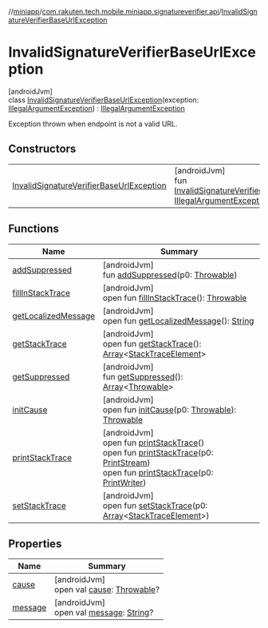 //[miniapp](../../../index.md)/[com.rakuten.tech.mobile.miniapp.signatureverifier.api](../index.md)/[InvalidSignatureVerifierBaseUrlException](index.md)

# InvalidSignatureVerifierBaseUrlException

[androidJvm]\
class [InvalidSignatureVerifierBaseUrlException](index.md)(exception: [IllegalArgumentException](https://developer.android.com/reference/kotlin/java/lang/IllegalArgumentException.html)) : [IllegalArgumentException](https://developer.android.com/reference/kotlin/java/lang/IllegalArgumentException.html)

Exception thrown when endpoint is not a valid URL.

## Constructors

| | |
|---|---|
| [InvalidSignatureVerifierBaseUrlException](-invalid-signature-verifier-base-url-exception.md) | [androidJvm]<br>fun [InvalidSignatureVerifierBaseUrlException](-invalid-signature-verifier-base-url-exception.md)(exception: [IllegalArgumentException](https://developer.android.com/reference/kotlin/java/lang/IllegalArgumentException.html)) |

## Functions

| Name | Summary |
|---|---|
| [addSuppressed](../-invalid-signature-verifier-subscription-exception/index.md#282858770%2FFunctions%2F1451286739) | [androidJvm]<br>fun [addSuppressed](../-invalid-signature-verifier-subscription-exception/index.md#282858770%2FFunctions%2F1451286739)(p0: [Throwable](https://kotlinlang.org/api/latest/jvm/stdlib/kotlin/-throwable/index.html)) |
| [fillInStackTrace](../-invalid-signature-verifier-subscription-exception/index.md#-1102069925%2FFunctions%2F1451286739) | [androidJvm]<br>open fun [fillInStackTrace](../-invalid-signature-verifier-subscription-exception/index.md#-1102069925%2FFunctions%2F1451286739)(): [Throwable](https://kotlinlang.org/api/latest/jvm/stdlib/kotlin/-throwable/index.html) |
| [getLocalizedMessage](../-invalid-signature-verifier-subscription-exception/index.md#1043865560%2FFunctions%2F1451286739) | [androidJvm]<br>open fun [getLocalizedMessage](../-invalid-signature-verifier-subscription-exception/index.md#1043865560%2FFunctions%2F1451286739)(): [String](https://kotlinlang.org/api/latest/jvm/stdlib/kotlin/-string/index.html) |
| [getStackTrace](../-invalid-signature-verifier-subscription-exception/index.md#2050903719%2FFunctions%2F1451286739) | [androidJvm]<br>open fun [getStackTrace](../-invalid-signature-verifier-subscription-exception/index.md#2050903719%2FFunctions%2F1451286739)(): [Array](https://kotlinlang.org/api/latest/jvm/stdlib/kotlin/-array/index.html)&lt;[StackTraceElement](https://developer.android.com/reference/kotlin/java/lang/StackTraceElement.html)&gt; |
| [getSuppressed](../-invalid-signature-verifier-subscription-exception/index.md#672492560%2FFunctions%2F1451286739) | [androidJvm]<br>fun [getSuppressed](../-invalid-signature-verifier-subscription-exception/index.md#672492560%2FFunctions%2F1451286739)(): [Array](https://kotlinlang.org/api/latest/jvm/stdlib/kotlin/-array/index.html)&lt;[Throwable](https://kotlinlang.org/api/latest/jvm/stdlib/kotlin/-throwable/index.html)&gt; |
| [initCause](../-invalid-signature-verifier-subscription-exception/index.md#-418225042%2FFunctions%2F1451286739) | [androidJvm]<br>open fun [initCause](../-invalid-signature-verifier-subscription-exception/index.md#-418225042%2FFunctions%2F1451286739)(p0: [Throwable](https://kotlinlang.org/api/latest/jvm/stdlib/kotlin/-throwable/index.html)): [Throwable](https://kotlinlang.org/api/latest/jvm/stdlib/kotlin/-throwable/index.html) |
| [printStackTrace](../-invalid-signature-verifier-subscription-exception/index.md#-1769529168%2FFunctions%2F1451286739) | [androidJvm]<br>open fun [printStackTrace](../-invalid-signature-verifier-subscription-exception/index.md#-1769529168%2FFunctions%2F1451286739)()<br>open fun [printStackTrace](../-invalid-signature-verifier-subscription-exception/index.md#1841853697%2FFunctions%2F1451286739)(p0: [PrintStream](https://developer.android.com/reference/kotlin/java/io/PrintStream.html))<br>open fun [printStackTrace](../-invalid-signature-verifier-subscription-exception/index.md#1175535278%2FFunctions%2F1451286739)(p0: [PrintWriter](https://developer.android.com/reference/kotlin/java/io/PrintWriter.html)) |
| [setStackTrace](../-invalid-signature-verifier-subscription-exception/index.md#2135801318%2FFunctions%2F1451286739) | [androidJvm]<br>open fun [setStackTrace](../-invalid-signature-verifier-subscription-exception/index.md#2135801318%2FFunctions%2F1451286739)(p0: [Array](https://kotlinlang.org/api/latest/jvm/stdlib/kotlin/-array/index.html)&lt;[StackTraceElement](https://developer.android.com/reference/kotlin/java/lang/StackTraceElement.html)&gt;) |

## Properties

| Name | Summary |
|---|---|
| [cause](../-invalid-signature-verifier-subscription-exception/index.md#-654012527%2FProperties%2F1451286739) | [androidJvm]<br>open val [cause](../-invalid-signature-verifier-subscription-exception/index.md#-654012527%2FProperties%2F1451286739): [Throwable](https://kotlinlang.org/api/latest/jvm/stdlib/kotlin/-throwable/index.html)? |
| [message](../-invalid-signature-verifier-subscription-exception/index.md#1824300659%2FProperties%2F1451286739) | [androidJvm]<br>open val [message](../-invalid-signature-verifier-subscription-exception/index.md#1824300659%2FProperties%2F1451286739): [String](https://kotlinlang.org/api/latest/jvm/stdlib/kotlin/-string/index.html)? |
